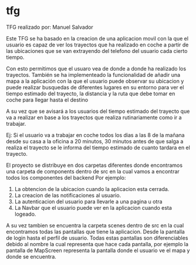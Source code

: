 # tfg
TFG realizado por: Manuel Salvador

Este TFG se ha basado en la creacion de una aplicacion movil con la que el usuario es capaz de ver los trayectos que ha realizado en coche a partir de las ubicaciones que se van extrayendo del telefono del usuario cada cierto tiempo.


Con esto permitimos que el usuaro vea de donde a donde ha realizado los trayectos.
También se ha implementeado la funcionalidad de añadir una mapa a la aplicación con la que el usuario puede observar su ubicacion y puede realizar busquedas de diferentes lugares en su entorno para ver el tiempo estimado del trayecto, la distancia y la ruta que debe tomar en coche para llegar hasta el destino


A su vez que se avisará a los usuarios del tiempo estimado del trayecto que va a realizar en base a los trayectos que realiza rutinariamente como ir a trabajar.

Ej: Si el usuario va a trabajar en coche todos los dias a las 8 de la mañana desde su casa a la oficina a 20 minutos, 30 minutos antes de que salga a realiza el trayecto se le informa del tiempo estimado de cuanto tardara en el trayecto.



El proyecto se distribuye en dos carpetas diferentes donde encontramos una carpeta de components dentro de src en la cual vamos a encontrar todos los componentes del backend
Por ejemplo: 
1. La obtencion de la ubicacion cuando la aplicacion esta cerrada.
2. La creacion de las notificaciones al usuario.
3. La autenticacion del usuario para llevarle a una pagina u otra
4. La Navbar que el usuario puede ver en la aplicacion cuando esta logeado.

A su vez tambien se encuentra la carpeta scenes dentro de src en la cual encontramos todas las pantallas que tiene la aplicacion.
Desde la pantalla de login hasta el perfil de usuario.
Todas estas pantallas son diferenciables debido al nombre la cual representa que hace cada pantalla, por ejemplo la pantalla de MapScreen representa la pantalla donde el usuario ve el mapa y donde se encuentra.
